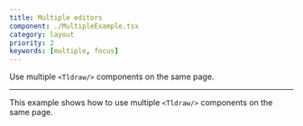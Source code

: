 ```yaml
---
title: Multiple editors
component: ./MultipleExample.tsx
category: layout
priority: 2
keywords: [multiple, focus]
---
```


Use multiple `<Tldraw/>` components on the same page.

---

This example shows how to use multiple `<Tldraw/>` components on the same page.
